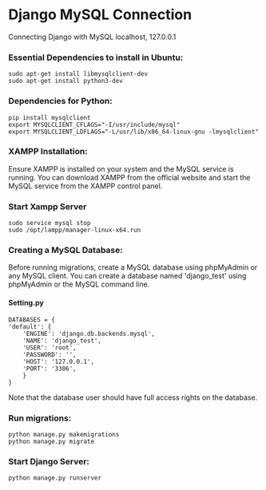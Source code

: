 # Django MySQL Connection
Connecting Django with MySQL localhost, 127.0.0.1

### Essential Dependencies to install in Ubuntu:
    sudo apt-get install libmysqlclient-dev
    sudo apt-get install python3-dev

### Dependencies for Python:
    pip install mysqlclient
    export MYSQLCLIENT_CFLAGS="-I/usr/include/mysql"
    export MYSQLCLIENT_LDFLAGS="-L/usr/lib/x86_64-linux-gnu -lmysqlclient"

### XAMPP Installation:
Ensure XAMPP is installed on your system and the MySQL service is running. You can download XAMPP from the official website and start the MySQL service from the XAMPP control panel.

### Start Xampp Server
    sudo service mysql stop
    sudo /opt/lampp/manager-linux-x64.run

### Creating a MySQL Database:
Before running migrations, create a MySQL database using phpMyAdmin or any MySQL client. You can create a database named 'django_test' using phpMyAdmin or the MySQL command line.

#### Setting.py

    DATABASES = {
    'default': {
        'ENGINE': 'django.db.backends.mysql',
        'NAME': 'django_test',
        'USER': 'root',
        'PASSWORD': '',
        'HOST': '127.0.0.1',
        'PORT': '3306',
        }
    }

Note that the database user should have full access rights on the database.</s>

### Run migrations:
    python manage.py makemigrations
    python manage.py migrate

### Start Django Server:
    python manage.py runserver


